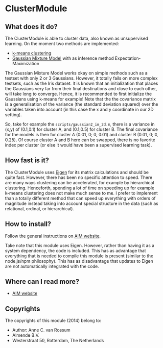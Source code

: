 <!-- Uses markdown syntax for neat display at github. This is the most important thing to your user. Be not afraid that
	you are too long-winded. If you tell someone what the Battacharyya distance is, they probably will appreciate
	that even if they already know. Be also clear about its complexity, say if it is exponential in time or the 
	number of pixels for example. 

	Tips on syntax:
	
	Use pictures:
	  ![picture](https://raw.github.com/git_username/git_repos/master/module_name/some_doc_folder/picture.jpg)

	Use math notation (http://stackoverflow.com/questions/11256433):
	- Experiment on http://latex.codecogs.com/gif.latex?c=\sqrt{E/m} to check your equation
	- Encode the math part c=\sqrt{E/m} on http://www.url-encode-decode.com/urlencode
	- And write it in markdown syntax as:
	   ![equation](http://latex.codecogs.com/gif.latex?c%3D%5Csqrt%7BE%2Fm%7D)
-->

# ClusterModule

## What does it do?

The ClusterModule is able to cluster data, also known as unsupervised learning. On the moment two methods are implemented:

* [k-means clustering](https://en.wikipedia.org/wiki/K-means_clustering)
* [Gaussian Mixture Model](https://en.wikipedia.org/wiki/Mixture_model#Gaussian_mixture_model) with as inference method Expectation-Maximization

The Gaussian Mixture Model works okay on simple methods such as a testset with only 2 or 3 Gaussians. However, it totally fails on more complex testsets, such as the Iris dataset. It is known that an initialization that places the Gaussians very far from their final destinations and close to each other, will take long to converge. Hence, it is recommended to first initialize the Gaussians using k-means for example! Note that the the covariance matrix is a generalisation of the variance (the standard deviation squared) over the variables taken into account (in this case the x and y coordinate in our 2D setting). 

So, take for example the `scripts/gaussian2_in_2d.m`, there is a variance in (x,y) of (0.1,0.1) for cluster A, and (0.1,0.5) for cluster B. The final covariance for the models is then for cluster A (0.01, 0; 0, 0.01) and cluster B (0.01, 0; 0, 0.25). Of course cluster A and B here can be swapped, there is no favorite index per cluster (or else it would have been a supervised learning task).

## How fast is it?

The ClusterModule uses [Eigen](http://eigen.tuxfamily.org/) for its matrix calculations and should be quite fast. However, there has been no specific attention to speed. There are many ways clustering can be accelerated, for example by hierarchical clustering. Henceforth, spending a lot of time on speeding up for example k-means clustering does not make much sense to me. I prefer to implement than a totally different method that can speed up everything with orders of magnitude instead taking into account special structure in the data (such as relational, ordinal, or hierarchical).

## How to install?

Follow the general instructions on [AIM website](http://dobots.github.com/aim/). 

Take note that this module uses Eigen. However, rather than having it as a system dependency, the code is included. This has as advantage that everything that is needed to compile this module is present (similar to the node.js/npm philosophy). This has as disadvantage that updates to Eigen are not automatically integrated with the code.

## Where can I read more?

* [AIM website](http://dobots.github.com/aim/) 

## Copyrights
The copyrights of this module (2014) belong to:

- Author: Anne C. van Rossum
- Almende B.V.
- Westerstraat 50, Rotterdam, The Netherlands

